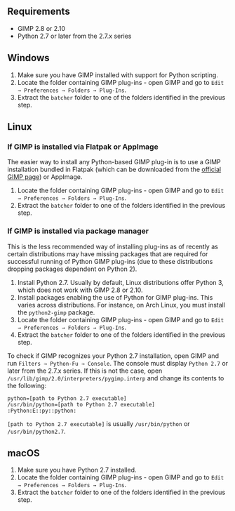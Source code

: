 Requirements
------------

* GIMP 2.8 or 2.10
* Python 2.7 or later from the 2.7.x series


Windows
-------

1. Make sure you have GIMP installed with support for Python scripting.
2. Locate the folder containing GIMP plug-ins - open GIMP and go to `Edit → Preferences → Folders → Plug-Ins`.
3. Extract the `batcher` folder to one of the folders identified in the previous step.


Linux
-----

### If GIMP is installed via Flatpak or AppImage

The easier way to install any Python-based GIMP plug-in is to use a GIMP installation bundled in Flatpak (which can be downloaded from the [official GIMP page](https://www.gimp.org/downloads/)) or AppImage.

1. Locate the folder containing GIMP plug-ins - open GIMP and go to `Edit → Preferences → Folders → Plug-Ins`.
2. Extract the `batcher` folder to one of the folders identified in the previous step.


### If GIMP is installed via package manager

This is the less recommended way of installing plug-ins as of recently as certain distributions may have missing packages that are required for successful running of Python GIMP plug-ins (due to these distributions dropping packages dependent on Python 2).

1. Install Python 2.7.
   Usually by default, Linux distributions offer Python 3, which does not work with GIMP 2.8 or 2.10.
2. Install packages enabling the use of Python for GIMP plug-ins.
	 This varies across distributions.
	 For instance, on Arch Linux, you must install the `python2-gimp` package.
3. Locate the folder containing GIMP plug-ins - open GIMP and go to `Edit → Preferences → Folders → Plug-Ins`.
4. Extract the `batcher` folder to one of the folders identified in the previous step.

To check if GIMP recognizes your Python 2.7 installation, open GIMP and run `Filters → Python-Fu → Console`.
The console must display `Python 2.7` or later from the 2.7.x series.
If this is not the case, open `/usr/lib/gimp/2.0/interpreters/pygimp.interp` and change its contents to the following:

    python=[path to Python 2.7 executable]
    /usr/bin/python=[path to Python 2.7 executable]
    :Python:E::py::python:

`[path to Python 2.7 executable]` is usually `/usr/bin/python` or `/usr/bin/python2.7`.


macOS
-----

1. Make sure you have Python 2.7 installed.
2. Locate the folder containing GIMP plug-ins - open GIMP and go to `Edit → Preferences → Folders → Plug-Ins`.
3. Extract the `batcher` folder to one of the folders identified in the previous step.
